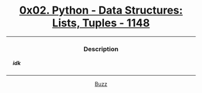 # [<center>0x02. Python - Data Structures: Lists, Tuples - 1148</center>](https://intranet.hbtn.io/projects/1148#quiz-completed)
 ---
 ### <center>Description</center> 
 ##### &emsp; idk
 ---
 [<center>Buzz</center>](github.com/conkobar)
